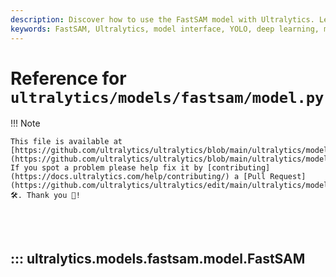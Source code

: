 ```yaml
---
description: Discover how to use the FastSAM model with Ultralytics. Learn about its interface and implementation details with practical examples.
keywords: FastSAM, Ultralytics, model interface, YOLO, deep learning, machine learning, segmentation, predictor, validator, Python
---
```


# Reference for `ultralytics/models/fastsam/model.py`

!!! Note

    This file is available at [https://github.com/ultralytics/ultralytics/blob/main/ultralytics/models/fastsam/model.py](https://github.com/ultralytics/ultralytics/blob/main/ultralytics/models/fastsam/model.py). If you spot a problem please help fix it by [contributing](https://docs.ultralytics.com/help/contributing/) a [Pull Request](https://github.com/ultralytics/ultralytics/edit/main/ultralytics/models/fastsam/model.py) 🛠️. Thank you 🙏!

<br><br>

## ::: ultralytics.models.fastsam.model.FastSAM

<br><br>
